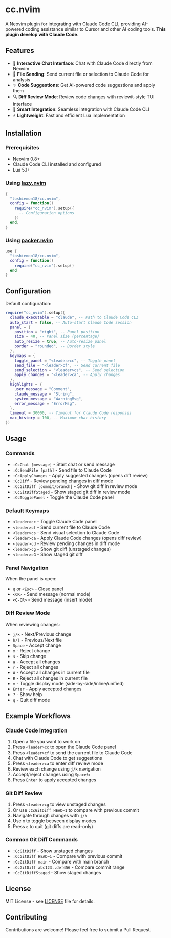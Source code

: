 # cc.nvim

A Neovim plugin for integrating with Claude Code CLI, providing AI-powered coding assistance similar to Cursor and other AI coding tools.
**This plugin develop with Claude Code.**

## Features

- 🤖 **Interactive Chat Interface**: Chat with Claude Code directly from Neovim
- 📁 **File Sending**: Send current file or selection to Claude Code for analysis
- ✨ **Code Suggestions**: Get AI-powered code suggestions and apply them
- 🔍 **Diff Review Mode**: Review code changes with reviewit-style TUI interface
- 🔧 **Smart Integration**: Seamless integration with Claude Code CLI
- ⚡ **Lightweight**: Fast and efficient Lua implementation

## Installation

### Prerequisites

- Neovim 0.8+
- Claude Code CLI installed and configured
- Lua 5.1+

### Using [lazy.nvim](https://github.com/folke/lazy.nvim)

```lua
{
  "toshiemon18/cc.nvim",
  config = function()
    require("cc_nvim").setup({
      -- Configuration options
    })
  end,
}
```

### Using [packer.nvim](https://github.com/wbthomason/packer.nvim)

```lua
use {
  "toshiemon18/cc.nvim",
  config = function()
    require("cc_nvim").setup()
  end
}
```

## Configuration

Default configuration:

```lua
require("cc_nvim").setup({
  claude_executable = "claude", -- Path to Claude Code CLI
  auto_start = false, -- Auto-start Claude Code session
  panel = {
    position = "right", -- Panel position
    size = 40, -- Panel size (percentage)
    auto_resize = true, -- Auto-resize panel
    border = "rounded", -- Border style
  },
  keymaps = {
    toggle_panel = "<leader>cc", -- Toggle panel
    send_file = "<leader>cf", -- Send current file
    send_selection = "<leader>cs", -- Send selection
    apply_changes = "<leader>ca", -- Apply changes
  },
  highlights = {
    user_message = "Comment",
    claude_message = "String",
    system_message = "WarningMsg",
    error_message = "ErrorMsg",
  },
  timeout = 30000, -- Timeout for Claude Code responses
  max_history = 100, -- Maximum chat history
})
```

## Usage

### Commands

- `:CcChat [message]` - Start chat or send message
- `:CcSendFile [path]` - Send file to Claude Code
- `:CcApplyChanges` - Apply suggested changes (opens diff review)
- `:CcDiff` - Review pending changes in diff mode
- `:CcGitDiff [commit/branch]` - Show git diff in review mode
- `:CcGitDiffStaged` - Show staged git diff in review mode
- `:CcTogglePanel` - Toggle the Claude Code panel

### Default Keymaps

- `<leader>cc` - Toggle Claude Code panel
- `<leader>cf` - Send current file to Claude Code
- `<leader>cs` - Send visual selection to Claude Code
- `<leader>ca` - Apply Claude Code changes (opens diff review)
- `<leader>cd` - Review pending changes in diff mode
- `<leader>cg` - Show git diff (unstaged changes)
- `<leader>cG` - Show staged git diff

### Panel Navigation

When the panel is open:
- `q` or `<Esc>` - Close panel
- `<CR>` - Send message (normal mode)
- `<C-CR>` - Send message (insert mode)

### Diff Review Mode

When reviewing changes:
- `j/k` - Next/Previous change
- `h/l` - Previous/Next file
- `Space` - Accept change
- `x` - Reject change
- `s` - Skip change
- `a` - Accept all changes
- `r` - Reject all changes
- `A` - Accept all changes in current file
- `R` - Reject all changes in current file
- `m` - Toggle display mode (side-by-side/inline/unified)
- `Enter` - Apply accepted changes
- `?` - Show help
- `q` - Quit diff mode

## Example Workflows

### Claude Code Integration
1. Open a file you want to work on
2. Press `<leader>cc` to open the Claude Code panel
3. Press `<leader>cf` to send the current file to Claude Code
4. Chat with Claude Code to get suggestions
5. Press `<leader>ca` to enter diff review mode
6. Review each change using `j/k` navigation
7. Accept/reject changes using `Space`/`x`
8. Press `Enter` to apply accepted changes

### Git Diff Review
1. Press `<leader>cg` to view unstaged changes
2. Or use `:CcGitDiff HEAD~1` to compare with previous commit
3. Navigate through changes with `j/k`
4. Use `m` to toggle between display modes
5. Press `q` to quit (git diffs are read-only)

### Common Git Diff Commands
- `:CcGitDiff` - Show unstaged changes
- `:CcGitDiff HEAD~1` - Compare with previous commit
- `:CcGitDiff main` - Compare with main branch
- `:CcGitDiff abc123..def456` - Compare commit range
- `:CcGitDiffStaged` - Show staged changes

## License

MIT License - see [LICENSE](LICENSE) file for details.

## Contributing

Contributions are welcome! Please feel free to submit a Pull Request.
